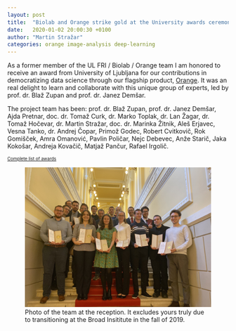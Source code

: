 ```yaml
---
layout: post
title:  "Biolab and Orange strike gold at the University awards ceremony"
date:   2020-01-02 20:00:30 +0100
author: "Martin Stražar"
categories: orange image-analysis deep-learning 
---
```


<p>As a former member of the UL FRI / Biolab / Orange team I am honored to receive an award from University of Ljubljana for our
contributions in democratizing data science through our flagship product, <a href="https://orangedatamining.com/">Orange</a>.  It was an real delight to learn 
and collaborate with this unique group of experts, led by prof. dr. Blaž Zupan and prof. dr. Janez Demšar.</p>  

<p>The project team has been: prof. dr. Blaž Zupan, prof. dr. Janez Demšar, Ajda Pretnar, doc. dr. Tomaž Curk, dr. Marko Toplak, 
dr. Lan Žagar, dr. Tomaž Hočevar, dr. Martin Stražar, doc. dr. Marinka Žitnik, Aleš Erjavec, Vesna Tanko, dr. Andrej Čopar, 
Primož Godec, Robert Cvitkovič, Rok Gomišček, Amra Omanović, Pavlin Poličar, Nejc Debevec, Anže Starič, 
Jaka Kokošar, Andreja Kovačič, Matjaž Pančur, Rafael Irgolič.</p>

<p style="font-size:10px;"><a href="/img/posts/uni-award/porocilo-senata.pdf">Complete list of awards</a></p>

<figure>
<img width="500" src="/img/posts/uni-award/team.jpg"/> 
<br/>
<figcaption> Photo of the team at the reception. It excludes yours truly due to transitioning at the Broad Insititute
in the fall of 2019. 
</figcaption>
</figure>

